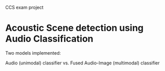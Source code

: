 CCS exam project

# Acoustic Scene detection using Audio Classification

Two models implemented: 

Audio (unimodal) classifier vs. Fused Audio-Image (multimodal) classifier
